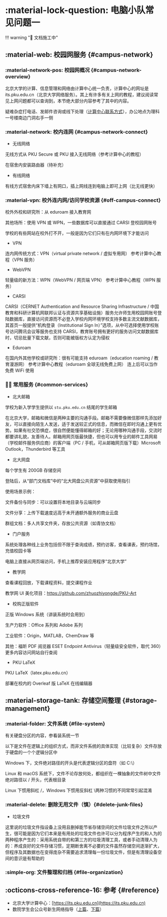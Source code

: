 # :material-lock-question: 电脑小队常见问题一

!!! warning ":construction: 文档施工中"

## :material-web: 校园网服务 {#campus-network}

### :material-network-pos: 校园网概况 {#campus-network-overview}

北京大学的计算、信息管理和网络由计算中心统一负责，计算中心的网址是 its.pku.edu.cn（北京大学网络服务）。其上有许多有关上网的教程，建议阅读常见上网问题都可以查询到，本节绝大部分内容参考了其中的内容。

疑难杂症打电话、发邮件咨询或线下处理（[计算中心联系方式](https://its.pku.edu.cn/contact_us.z.jsp)），办公地点为理科一号楼南边门洞右手一侧

### :material-network: 校内连网 {#campus-network-connect}

- 无线网络

无线方式从 PKU Secure 或 PKU 接入无线网络（参考计算中心的教程）

在宿舍内安装路由器（待补充）

- 有线网络

有线方式宿舍内床下墙上有网口，插上网线连到电脑上即可上网（比无线更快）

### :material-vpn: 校外连内网/访问学校资源 {#off-campus-connect}

校外外校和研究所：从 eduroam 接入教育网

其他场所：使用 VPN 或 WPN，一些数据库可以直接通过 CARSI 登校园网账号

学校的有些网站在校外打不开，一般是因为它们只有在内网环境下才能访问

- VPN

连内网传统方式：VPN（virtual private network / 虚拟专用网）
参考计算中心教程（VPN 服务）

- WebVPN

轻量级的新方法：WPN（WebVPN / 网页端 VPN）
参考计算中心教程（WPN 服务）

- CARSI

CARSI（CERNET Authentication and Resource Sharing Infrastructure / 中国教育和科研计算机网联邦认证与资源共享基础设施）服务允许师生用校园网账号登陆数据库，直接访问资源而不必登入学校内网环境学校支持多数主流文献数据库，其首页一般提供“机构登录（Institutional Sign In）”选项，从中可选择使用学校账号访问腾讯会议等服务也支持 CARSI，教育账号拥有更好的服务访问文献数据库时，切忌批量下载文献，否则可能被版权方认定为侵权

- Eduroam

在国内外其他学校或研究所：很有可能支持 eduroam（education roaming / 教育漫游网）
参考计算中心教程（eduroam 全球无线免费上网）
连上后可以当作免费 WiFi 使用

### :service_dog: 常用服务 {#common-services}

- 北大邮箱

学校为新入学学生提供以 `stu.pku.edu.cn` 结尾的学生邮箱

在北京大学，邮箱和微信是两种主要的沟通手段。邮箱不需要像微信那样先添加好友，可以直接向陌生人发送，适于发送较正式的信息，而微信在即时沟通上更有优势。如果有社交恐惧症，很自然便能懂得邮箱的好；无论用哪种沟通手段，交流时都要讲礼貌，友善待人。邮箱用网页版最快捷，但也可以用专业的邮件工具网易（学校邮件服务供应商）的客户端（PC / 手机，可从邮箱网页版下载）Microsoft Outlook，Thunderbird 等工具

- 北大网盘

每个学生有 200GB 存储空间

登陆后，从“部门文档库”中的“北大网盘公共资源”中获取使用指引

使用场景示例：

文件备份与同步：可以设置将本地目录与云端同步

文件分享：上传下载速度远高于未开通额外服务的商业云盘

群组文档：多人共享文件夹，存放公共资源（如青协文档）

- 门户服务

系统处理各种线上业务包括但不限于查询成绩，预约访客，查看课表，预约场馆，充值校园卡等

电脑上直接从网页端访问，手机上推荐安装应用程序“北京大学”

- 教学网

查看课程回放，下载课程资料，提交课程作业

教学网 UI 美化项目：https://github.com/zhuozhiyongde/PKU-Art

- 校购正版软件

正版 Windows 系统（讲装系统时会用到）

生产力软件：Office 系列和 Adobe 系列

工业软件：Origin，MATLAB，ChemDraw 等

其他：福昕 PDF 阅览器 ESET Endpoint Antivirus（轻量级安全软件，取代 360）更多内容访问网站自行查阅

- PKU LaTeX

PKU LaTeX（latex.pku.edu.cn）

部署在校内的 Overleaf 版 LaTeX 在线编辑器

## :material-storage-tank: 存储空间整理 {#storage-management}

### :material-folder: 文件系统 {#file-system}

有关硬盘分区的内容，参看装系统一节

以下是文件在逻辑上的组织方式，而非文件系统的具体实现（比较复杂）文件存放于硬盘的一个个逻辑分区中

Windows 下，文件绝对路径的开头是代表逻辑分区的盘符（如 C:\）

Linux 和 macOS 系统下，文件不论存放何处，都组织在一棵抽象的文件树中文件绝对路径以 / 开头，代表根目录

Linux 下惯用斜杠 /，Windows 下惯用反斜杠 \两种习惯的不同常常引起混淆

### :material-delete: 删除无用文件（慎）{#delete-junk-files}

- 垃圾文件

这里说的垃圾文件指设备上没用且删掉能节省存储空间的文件垃圾文件之所以产生，很可能是因为它们本来是有用处的垃圾文件也许可以分为程序产生的和人为的两种程序产生的：采用系统自带的和第三方的垃圾清理工具，或者手动清理人为的：养成良好的文件存储习惯，定期断舍离不必要的文件虽然存储空间逐渐扩大，但程序及其数据也在变得庞杂不需要追求清理每一份垃圾文件，但是有清理设备空间的意识是有帮助的

### :simple-org: 文件整理和归档 {#file-organization}

## :octicons-cross-reference-16: 参考 {#reference}

- 北京大学计算中心：[https://its.pku.edu.cn](https://its.pku.edu.cn)
- 数院学生会公众号新生网络指导（[上篇](https://mp.weixin.qq.com/s/YMC6CkdhCM9stNa9qq3olQ)、[下篇](https://mp.weixin.qq.com/s/R_am1kivTVWwo96ua0ba8g)）

